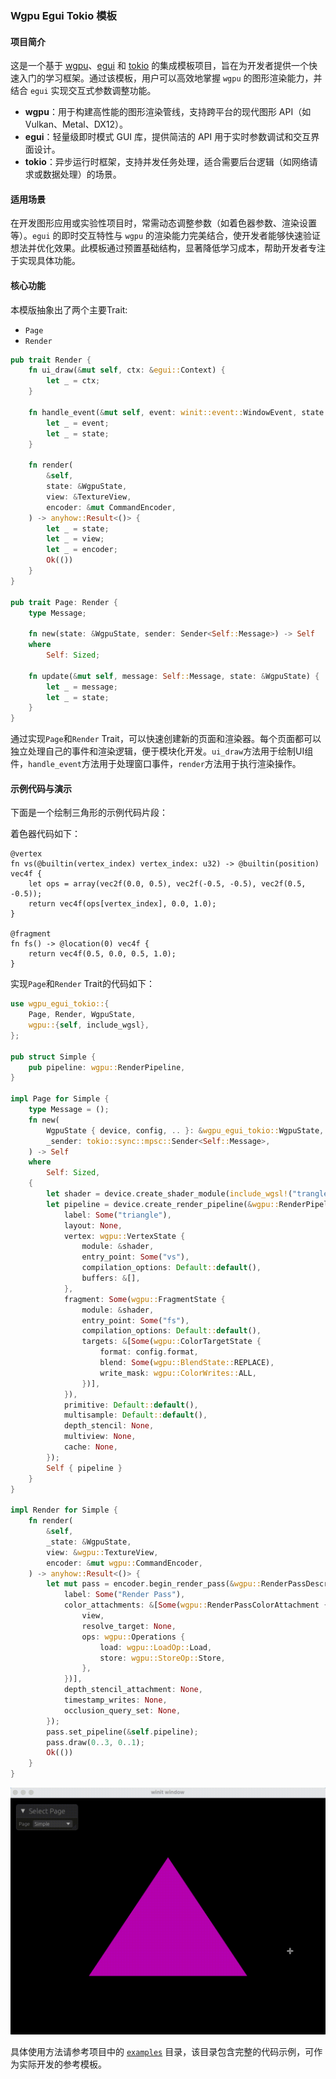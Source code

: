 ### Wgpu Egui Tokio 模板

#### 项目简介  

这是一个基于 [wgpu](https://github.com/gfx-rs/wgpu-rs)、[egui](https://github.com/emilk/egui) 和 [tokio](https://github.com/tokio-rs/tokio) 的集成模板项目，旨在为开发者提供一个快速入门的学习框架。通过该模板，用户可以高效地掌握 `wgpu` 的图形渲染能力，并结合 `egui` 实现交互式参数调整功能。

- **wgpu**：用于构建高性能的图形渲染管线，支持跨平台的现代图形 API（如 Vulkan、Metal、DX12）。  
- **egui**：轻量级即时模式 GUI 库，提供简洁的 API 用于实时参数调试和交互界面设计。  
- **tokio**：异步运行时框架，支持并发任务处理，适合需要后台逻辑（如网络请求或数据处理）的场景。  

#### 适用场景  

在开发图形应用或实验性项目时，常需动态调整参数（如着色器参数、渲染设置等）。`egui` 的即时交互特性与 `wgpu` 的渲染能力完美结合，使开发者能够快速验证想法并优化效果。此模板通过预置基础结构，显著降低学习成本，帮助开发者专注于实现具体功能。

#### 核心功能

本模版抽象出了两个主要Trait:

- `Page`
- `Render`

```rust
pub trait Render {
    fn ui_draw(&mut self, ctx: &egui::Context) {
        let _ = ctx;
    }

    fn handle_event(&mut self, event: winit::event::WindowEvent, state: &WgpuState) {
        let _ = event;
        let _ = state;
    }

    fn render(
        &self,
        state: &WgpuState,
        view: &TextureView,
        encoder: &mut CommandEncoder,
    ) -> anyhow::Result<()> {
        let _ = state;
        let _ = view;
        let _ = encoder;
        Ok(())
    }
}

pub trait Page: Render {
    type Message;

    fn new(state: &WgpuState, sender: Sender<Self::Message>) -> Self
    where
        Self: Sized;

    fn update(&mut self, message: Self::Message, state: &WgpuState) {
        let _ = message;
        let _ = state;
    }
}
```

通过实现`Page`和`Render` Trait，可以快速创建新的页面和渲染器。每个页面都可以独立处理自己的事件和渲染逻辑，便于模块化开发。`ui_draw`方法用于绘制UI组件，`handle_event`方法用于处理窗口事件，`render`方法用于执行渲染操作。

#### 示例代码与演示

下面是一个绘制三角形的示例代码片段：

着色器代码如下：

```wgsl
@vertex
fn vs(@builtin(vertex_index) vertex_index: u32) -> @builtin(position) vec4f {
    let ops = array(vec2f(0.0, 0.5), vec2f(-0.5, -0.5), vec2f(0.5, -0.5));
    return vec4f(ops[vertex_index], 0.0, 1.0);
}

@fragment
fn fs() -> @location(0) vec4f {
    return vec4f(0.5, 0.0, 0.5, 1.0);
}

```

实现`Page`和`Render` Trait的代码如下：

```rust
use wgpu_egui_tokio::{
    Page, Render, WgpuState,
    wgpu::{self, include_wgsl},
};

pub struct Simple {
    pub pipeline: wgpu::RenderPipeline,
}

impl Page for Simple {
    type Message = ();
    fn new(
        WgpuState { device, config, .. }: &wgpu_egui_tokio::WgpuState,
        _sender: tokio::sync::mpsc::Sender<Self::Message>,
    ) -> Self
    where
        Self: Sized,
    {
        let shader = device.create_shader_module(include_wgsl!("trangle.wgsl"));
        let pipeline = device.create_render_pipeline(&wgpu::RenderPipelineDescriptor {
            label: Some("triangle"),
            layout: None,
            vertex: wgpu::VertexState {
                module: &shader,
                entry_point: Some("vs"),
                compilation_options: Default::default(),
                buffers: &[],
            },
            fragment: Some(wgpu::FragmentState {
                module: &shader,
                entry_point: Some("fs"),
                compilation_options: Default::default(),
                targets: &[Some(wgpu::ColorTargetState {
                    format: config.format,
                    blend: Some(wgpu::BlendState::REPLACE),
                    write_mask: wgpu::ColorWrites::ALL,
                })],
            }),
            primitive: Default::default(),
            multisample: Default::default(),
            depth_stencil: None,
            multiview: None,
            cache: None,
        });
        Self { pipeline }
    }
}

impl Render for Simple {
    fn render(
        &self,
        _state: &WgpuState,
        view: &wgpu::TextureView,
        encoder: &mut wgpu::CommandEncoder,
    ) -> anyhow::Result<()> {
        let mut pass = encoder.begin_render_pass(&wgpu::RenderPassDescriptor {
            label: Some("Render Pass"),
            color_attachments: &[Some(wgpu::RenderPassColorAttachment {
                view,
                resolve_target: None,
                ops: wgpu::Operations {
                    load: wgpu::LoadOp::Load,
                    store: wgpu::StoreOp::Store,
                },
            })],
            depth_stencil_attachment: None,
            timestamp_writes: None,
            occlusion_query_set: None,
        });
        pass.set_pipeline(&self.pipeline);
        pass.draw(0..3, 0..1);
        Ok(())
    }
}

```

![20250514171915_rec_](README.assets/20250514171915_rec_.gif)

具体使用方法请参考项目中的 [`examples`](https://github.com/yexiyue/wgpu-egui-tokio/tree/main/examples/image-texture/src) 目录，该目录包含完整的代码示例，可作为实际开发的参考模板。
